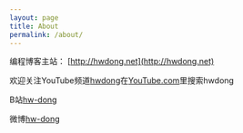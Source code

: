 ```yaml
---
layout: page
title: About
permalink: /about/
---
```


编程博客主站： [http://hwdong.net](http://hwdong.net)


欢迎关注YouTube频道[hwdong](https://www.youtube.com/channel/UCIJLimsCMSfc3wHmevgj8Ng)在[YouTube.com](http://youtube.com)里搜索hwdong

B站[hw-dong](https://space.bilibili.com/281453312)

微博[hw-dong](https://weibo.com/u/6762417916)
